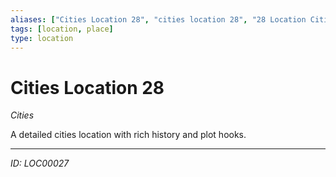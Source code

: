 ```yaml
---
aliases: ["Cities Location 28", "cities location 28", "28 Location Cities"]
tags: [location, place]
type: location
---
```


# Cities Location 28

*Cities*

A detailed cities location with rich history and plot hooks.

---
*ID: LOC00027*